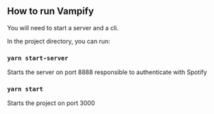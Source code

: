 ## How to run Vampify

You will need to start a server and a cli.

In the project directory, you can run:

### `yarn start-server`

Starts the server on port 8888 responsible to authenticate with Spotify

### `yarn start`

Starts the project on port 3000
